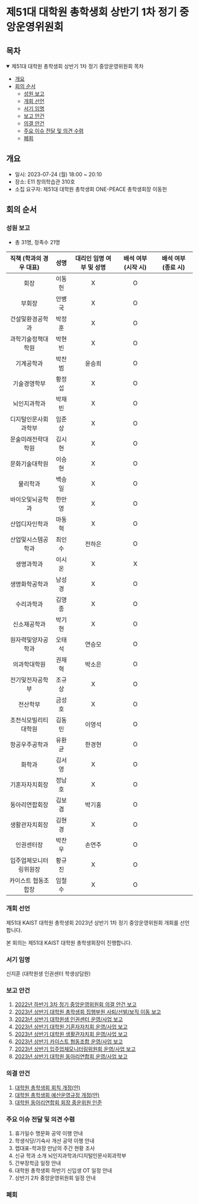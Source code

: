 제51대 대학원 총학생회 상반기 1차 정기 중앙운영위원회
===

## 목차
<details open>
<summary>제51대 대학원 총학생회 상반기 1차 정기 중앙운영위원회 목차</summary>
  
- [개요](#개요) 
- [회의 순서](#회의-순서) 
	- [성원 보고](#성원-보고) 
	- [개회 선언](#개회-선언) 
	- [서기 임명](#서기-임명) 
	- [보고 안건](#보고-안건) 
	- [의결 안건](#의결-안건) 
	- [주요 이슈 전달 및 의견 수렴](#주요-이슈-전달-및-의견-수렴) 
	- [폐회](#폐회) 
</details>

## 개요
- 일시: 2023-07-24 (월) 18:00 ~ 20:10
- 장소: E11 창의학습관 310호
- 소집 요구자: 제51대 대학원 총학생회 ONE-PEACE 총학생회장 이동헌

## 회의 순서
### 성원 보고
- 총 31명, 정족수 21명

| 직책 (학과의 경우 대표) | 성명 | 대리인 임명 여부 및 성명 | 배석 여부 (시작 시) | 배석 여부 (종료 시) |
|:---:|:---:|:---:|:---:|:---:|
| 회장 | 이동헌 | X | O |  |
| 부회장 | 안병국 | X | O |  |
| 건설및환경공학과 | 박정훈 | X | O |  |
| 과학기술정책대학원 | 박현빈 | X | O |  |
| 기계공학과 | 박찬범 | 윤승희 | O |  |
| 기술경영학부 | 황정섭 | X | O |  |
| 뇌인지과학과 | 박재빈 | X | O |  |
| 디지털인문사회과학부 | 임준상 | X | O |  |
| 문술미래전략대학원 | 김시현 | X | O |  |
| 문화기술대학원 | 이승현 | X | O |  |
| 물리학과 | 백승일 | X | O |  |
| 바이오및뇌공학과 | 한만영 | X | O |  |
| 산업디자인학과 | 마동혁 | X | O |  |
| 산업및시스템공학과 | 최인수 | 전하은 | O |  |
| 생명과학과 | 이시온 | X | X |  |
| 생명화학공학과 | 남성경 | X | O |  |
| 수리과학과 | 김영종 | X | O |  |
| 신소재공학과 | 박기현 | X | O |  |
| 원자력및양자공학과 | 오태석 | 연승모 | O |  |
| 의과학대학원 | 권재혁 | 박소은 | O |  |
| 전기및전자공학부 | 조규상 | X | O |  |
| 전산학부 | 금성호 | X | O |  |
| 조천식모빌리티대학원 | 김동민 | 이영석 | O |  |
| 항공우주공학과 | 유환균 | 한경현 | O |  |
| 화학과 | 김서영 | X | O |  |
| 기혼자자치회장 | 정남호 | X | O |  |
| 동아리연합회장 | 김보겸 | 박기홍 | O |  |
| 생활관자치회장 | 김현경 | X | O |  |
| 인권센터장 | 박찬우 | 손연주 | O |  |
| 입주업체모니터링위원장 | 황규진 | X | O |  |
| 카이스트 협동조합장 | 임철수 | X | O |  |

### 개회 선언
제51대 KAIST 대학원 총학생회 2023년 상반기 1차 정기 중앙운영위원회 개회를 선언합니다. 

본 회의는 제51대 KAIST 대학원 총학생회장이 진행합니다.

### 서기 임명
신지훈 (대학원생 인권센터 학생상담원)

### 보고 안건
1. [2022년 하반기 3차 정기 중앙운영위원회 의결 안건 보고](보고안건/2022년-하반기-3차-정기-중앙운영위원회-의결-안건-보고.md) 
2. [2023년 상반기 대학원 총학생회 집행부원 사퇴/선발/보직 이동 보고](보고안건/2023년-상반기-집행부원-선발-보고.md) 
3. [2023년 상반기 대학원생 인권센터 운영/사업 보고](보고안건/대학원생인권센터-2023년-상반기-운영사업보고.md) 
4. [2023년 상반기 대학원 기혼자자치회 운영/사업 보고](보고안건/대학원기혼자자치회-2023년-상반기-운영사업보고.md) 
5. [2023년 상반기 대학원 생활관자치회 운영/사업 보고](보고안건/대학원생활관자치회-2023년-상반기-운영사업보고.md) 
6. [2023년 상반기 카이스트 협동조합 운영/사업 보고](보고안건/카이스트협동조합-2023년-상반기-운영사업보고.md) 
7. [2023년 상반기 입주업체모니터링위원회 운영/사업 보고](보고안건/입주업체모니터링위원회-2023년-상반기-운영사업보고.md) 
8. [2023년 상반기 대학원 동아리연합회 운영/사업 보고](보고안건/대학원동아리연합회-2023년-상반기-운영사업보고.md)

### 의결 안건
1. [대학원 총학생회 회칙 개정(안)](의결안건/agenda1.md)
2. [대학원 총학생회 예산운영규정 개정(안)](의결안건/agenda2.md)
3. [대학원 동아리연합회 회장 중운위원 인준](의결안건/의결2-대학원동아리연합회-회장-중운위원-인준.md)


### 주요 이슈 전달 및 의견 수렴
1. 휴가일수 명문화 공약 이행 안내
2. 학생식당/기숙사 개선 공약 이행 안내
3. 랩대표-학과장 만남의 주간 현황 조사
4. 신규 학과 소개 뇌인지과학과/디지털인문사회과학부
5. 간부장학금 일정 안내
6. 대학원 총학생회 하반기 신입생 OT 일정 안내
7. 상반기 2차 중앙운영위원회 일정 안내

### 폐회
